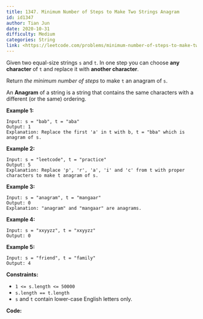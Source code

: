 ```yaml
---
title: 1347. Minimum Number of Steps to Make Two Strings Anagram
id: id1347
author: Tian Jun
date: 2020-10-31
difficulty: Medium
categories: String
link: <https://leetcode.com/problems/minimum-number-of-steps-to-make-two-strings-anagram/description/>
---
```


Given two equal-size strings `s` and `t`. In one step you can choose **any
character** of `t` and replace it with **another character**.

Return _the minimum number of steps_ to make `t` an anagram of `s`.

An  **Anagram**  of a string is a string that contains the same characters
with a different (or the same) ordering.



**Example 1:**
            
	Input: s = "bab", t = "aba"    
	Output: 1    
	Explanation: Replace the first 'a' in t with b, t = "bba" which is anagram of s.    

**Example 2:**
            
	Input: s = "leetcode", t = "practice"    
	Output: 5    
	Explanation: Replace 'p', 'r', 'a', 'i' and 'c' from t with proper characters to make t anagram of s.    

**Example 3:**
            
	Input: s = "anagram", t = "mangaar"    
	Output: 0    
	Explanation: "anagram" and "mangaar" are anagrams.     

**Example 4:**
            
	Input: s = "xxyyzz", t = "xxyyzz"    
	Output: 0    

**Example 5:**
            
	Input: s = "friend", t = "family"    
	Output: 4    



**Constraints:**

  * `1 <= s.length <= 50000`
  * `s.length == t.length`
  * `s` and `t` contain lower-case English letters only.


**Code:**

